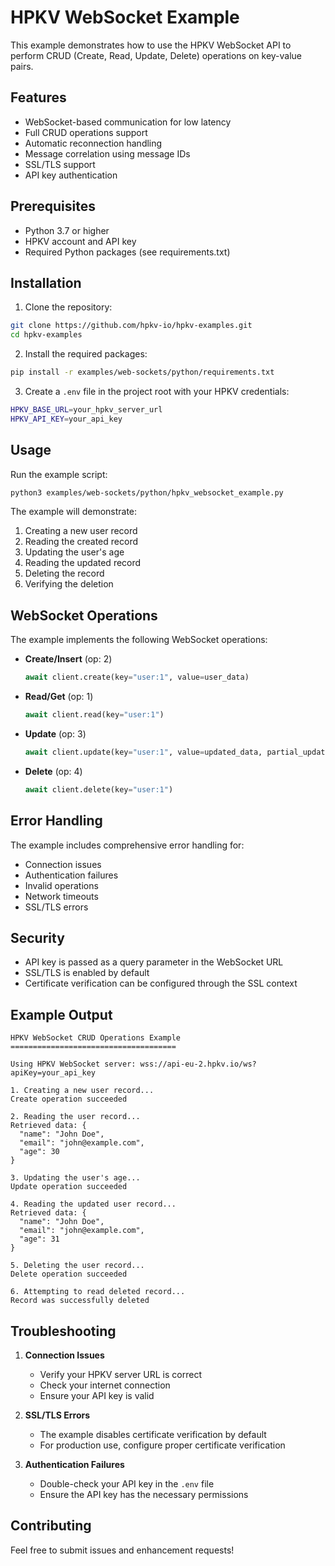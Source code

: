 # HPKV WebSocket Example

This example demonstrates how to use the HPKV WebSocket API to perform CRUD (Create, Read, Update, Delete) operations on key-value pairs.

## Features

- WebSocket-based communication for low latency
- Full CRUD operations support
- Automatic reconnection handling
- Message correlation using message IDs
- SSL/TLS support
- API key authentication

## Prerequisites

- Python 3.7 or higher
- HPKV account and API key
- Required Python packages (see requirements.txt)

## Installation

1. Clone the repository:
```bash
git clone https://github.com/hpkv-io/hpkv-examples.git
cd hpkv-examples
```

2. Install the required packages:
```bash
pip install -r examples/web-sockets/python/requirements.txt
```

3. Create a `.env` file in the project root with your HPKV credentials:
```bash
HPKV_BASE_URL=your_hpkv_server_url
HPKV_API_KEY=your_api_key
```

## Usage

Run the example script:
```bash
python3 examples/web-sockets/python/hpkv_websocket_example.py
```

The example will demonstrate:
1. Creating a new user record
2. Reading the created record
3. Updating the user's age
4. Reading the updated record
5. Deleting the record
6. Verifying the deletion

## WebSocket Operations

The example implements the following WebSocket operations:

- **Create/Insert** (op: 2)
  ```python
  await client.create(key="user:1", value=user_data)
  ```

- **Read/Get** (op: 1)
  ```python
  await client.read(key="user:1")
  ```

- **Update** (op: 3)
  ```python
  await client.update(key="user:1", value=updated_data, partial_update=True)
  ```

- **Delete** (op: 4)
  ```python
  await client.delete(key="user:1")
  ```

## Error Handling

The example includes comprehensive error handling for:
- Connection issues
- Authentication failures
- Invalid operations
- Network timeouts
- SSL/TLS errors

## Security

- API key is passed as a query parameter in the WebSocket URL
- SSL/TLS is enabled by default
- Certificate verification can be configured through the SSL context

## Example Output

```
HPKV WebSocket CRUD Operations Example
=====================================

Using HPKV WebSocket server: wss://api-eu-2.hpkv.io/ws?apiKey=your_api_key

1. Creating a new user record...
Create operation succeeded

2. Reading the user record...
Retrieved data: {
  "name": "John Doe",
  "email": "john@example.com",
  "age": 30
}

3. Updating the user's age...
Update operation succeeded

4. Reading the updated user record...
Retrieved data: {
  "name": "John Doe",
  "email": "john@example.com",
  "age": 31
}

5. Deleting the user record...
Delete operation succeeded

6. Attempting to read deleted record...
Record was successfully deleted
```

## Troubleshooting

1. **Connection Issues**
   - Verify your HPKV server URL is correct
   - Check your internet connection
   - Ensure your API key is valid

2. **SSL/TLS Errors**
   - The example disables certificate verification by default
   - For production use, configure proper certificate verification

3. **Authentication Failures**
   - Double-check your API key in the `.env` file
   - Ensure the API key has the necessary permissions

## Contributing

Feel free to submit issues and enhancement requests! 